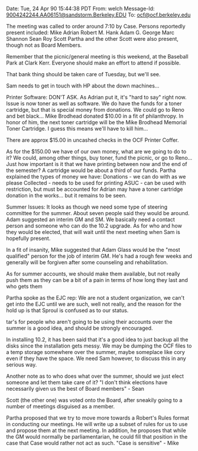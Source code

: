 Date: Tue, 24 Apr 90 15:44:38 PDT
From: welch
Message-Id: <9004242244.AA06151@sandstorm.Berkeley.EDU>
To: ocf@ocf.berkeley.edu

The meeting was called to order around 7:10 by Case.  Persons reportedly
present included:
                Mike            Adrian          Robert M.
                Hank            Adam G.         George
                Marc            Shannon         Sean
                Roy             Scott
Partha and the other Scott were also present, though not as Board Members.

Remember that the picnic/general meeting is this weekend, at the Baseball
Park at Clark Kerr.  Everyone should make an effort to attend if possible.

That bank thing should be taken care of Tuesday, but we'll see.

Sam needs to get in touch with HP about the down machines...

Printer Software: DON'T ASK.  As Adrian put it, it's "hard to say" right now.
Issue is now toner as well as software.
We do have the funds for a toner cartridge, but that is special money from
donations.  We could go to Reno and bet black...
Mike Brodhead donated $10.00 in a fit of philanthropy.  In honor of him,
the next toner cartridge will be the Mike Brodhead Memorial Toner Cartridge.
I guess this means we'll have to kill him...

There are approx $15.00 in uncashed checks in the OCF Printer Coffer.

As for the $150.00 we have of our own money, what are we going to do to it?
We could, among other things, buy toner, fund the picnic, or go to Reno...
Just how important is it that we have printing between now and the end of
the semester?  A cartridge would be about a third of our funds.  Partha
explained the types of money we have:
        Donations - we can do with as we please
        Collected - needs to be used for printing
        ASUC - can be used with restriction, but must be accounted for
Adrian may have a toner cartridge donation in the works... but it remains
to be seen.

Summer Issues:  It looks as though we need some type of steering committee
for the summer.  About seven people said they would be around.  Adam suggested
an interim GM and SM.  We basically need a contact person and someone who
can do the 10.2 upgrade.  As for who and how they would be elected, that will
wait until the next meeting when Sam is hopefully present.

In a fit of insanity, Mike suggested that Adam Glass would be the "most
qualified" person for the job of interim GM.  He's had a rough few weeks
and generally will be forgiven after some counseling and rehabilitation.

As for summer accounts, we should make them available, but not really push
them as they can be a bit of a pain in terms of how long they last and
who gets them

Partha spoke as the EJC rep:  We are not a student organization, we can't
get into the EJC until we are such, well not really, and the reason for the
hold up is that Sproul is confused as to our status.

tar's for people who aren't going to be using their accounts over the summer
is a good idea, and should be strongly encouraged.

In installing 10.2, it has been said that it's a good idea to just backup all
the disks since the installation gets messy.  We may be dumping the OCF files
to a temp storage somewhere over the summer, maybe someplace like cory even if
they have the space.   We need Sam however, to discuss this in any serious way.

Another note as to who does what over the summer, should we just elect someone
and let them take care of it?  "I don't think elections have necessarily given
us the best of Board members" - Sean

Scott (the other one) was voted onto the Board, after sneakily going to a
number of meetings disguised as a member.

Partha proposed that we try to move more towards a Robert's Rules format in
conducting our meetings.  He will write up a subset of rules for us to use
and propose them at the next meeting.  In addition, he proposes that while
the GM would normally be parliamentarian, he could fill that position in the
case that Case would rather not act as such.  "Case is sensitive" - Mike

